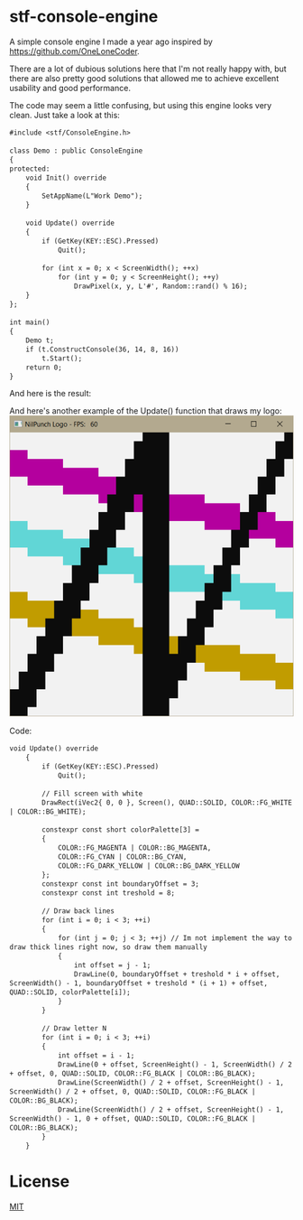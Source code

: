 # stf-console-engine
A simple console engine I made a year ago inspired by https://github.com/OneLoneCoder.

There are a lot of dubious solutions here that I'm not really happy with, but there are also pretty good solutions that allowed me to achieve excellent usability and good performance.

The code may seem a little confusing, but using this engine looks very clean. Just take a look at this:
```cplusplus
#include <stf/ConsoleEngine.h>

class Demo : public ConsoleEngine
{
protected:
    void Init() override
    {
		SetAppName(L"Work Demo");
    }

    void Update() override
    {
		if (GetKey(KEY::ESC).Pressed)
			Quit();

		for (int x = 0; x < ScreenWidth(); ++x)
			for (int y = 0; y < ScreenHeight(); ++y)
				DrawPixel(x, y, L'#', Random::rand() % 16);
    }
};

int main()
{
    Demo t;
    if (t.ConstructConsole(36, 14, 8, 16))
        t.Start();
    return 0;
}
```
And here is the result:


And here's another example of the Update() function that draws my logo:
![alt text](https://github.com/NilPunch/stf-console-engine/blob/text-editing/images/Capture.PNG)

Code:
```cplusplus
void Update() override
    {
		if (GetKey(KEY::ESC).Pressed)
			Quit();

		// Fill screen with white
		DrawRect(iVec2{ 0, 0 }, Screen(), QUAD::SOLID, COLOR::FG_WHITE | COLOR::BG_WHITE);

		constexpr const short colorPalette[3] = 
		{
			COLOR::FG_MAGENTA | COLOR::BG_MAGENTA,
			COLOR::FG_CYAN | COLOR::BG_CYAN,
			COLOR::FG_DARK_YELLOW | COLOR::BG_DARK_YELLOW
		};
		constexpr const int boundaryOffset = 3;
		constexpr const int treshold = 8;

		// Draw back lines
		for (int i = 0; i < 3; ++i)
		{
			for (int j = 0; j < 3; ++j) // Im not implement the way to draw thick lines right now, so draw them manually
			{
				int offset = j - 1;
				DrawLine(0, boundaryOffset + treshold * i + offset, ScreenWidth() - 1, boundaryOffset + treshold * (i + 1) + offset, QUAD::SOLID, colorPalette[i]);
			}
		}

		// Draw letter N
		for (int i = 0; i < 3; ++i)
		{
			int offset = i - 1;
			DrawLine(0 + offset, ScreenHeight() - 1, ScreenWidth() / 2 + offset, 0, QUAD::SOLID, COLOR::FG_BLACK | COLOR::BG_BLACK);
			DrawLine(ScreenWidth() / 2 + offset, ScreenHeight() - 1, ScreenWidth() / 2 + offset, 0, QUAD::SOLID, COLOR::FG_BLACK | COLOR::BG_BLACK);
			DrawLine(ScreenWidth() / 2 + offset, ScreenHeight() - 1, ScreenWidth() - 1, 0 + offset, QUAD::SOLID, COLOR::FG_BLACK | COLOR::BG_BLACK);
		}
    }
```

# License
[MIT](https://choosealicense.com/licenses/mit/)
